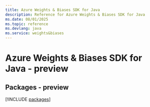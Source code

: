 ```yaml
---
title: Azure Weights & Biases SDK for Java
description: Reference for Azure Weights & Biases SDK for Java
ms.date: 08/01/2025
ms.topic: reference
ms.devlang: java
ms.service: weights&biases
---
```

# Azure Weights & Biases SDK for Java - preview
## Packages - preview
[!INCLUDE [packages](weights-&-biases-index.md)]